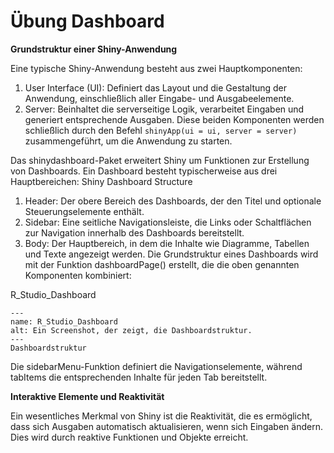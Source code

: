 # Übung Dashboard

**Grundstruktur einer Shiny-Anwendung**

Eine typische Shiny-Anwendung besteht aus zwei Hauptkomponenten: 
1.	User Interface (UI): Definiert das Layout und die Gestaltung der Anwendung, einschließlich aller Eingabe- und Ausgabeelemente.
2.	Server: Beinhaltet die serverseitige Logik, verarbeitet Eingaben und generiert entsprechende Ausgaben.
Diese beiden Komponenten werden schließlich durch den Befehl `shinyApp(ui = ui, server = server)` zusammengeführt, um die Anwendung zu starten.

Das shinydashboard-Paket erweitert Shiny um Funktionen zur Erstellung von Dashboards. Ein Dashboard besteht typischerweise aus drei Hauptbereichen: Shiny Dashboard Structure 
1.	Header: Der obere Bereich des Dashboards, der den Titel und optionale Steuerungselemente enthält.
2.	Sidebar: Eine seitliche Navigationsleiste, die Links oder Schaltflächen zur Navigation innerhalb des Dashboards bereitstellt.
3.	Body: Der Hauptbereich, in dem die Inhalte wie Diagramme, Tabellen und Texte angezeigt werden.
Die Grundstruktur eines Dashboards wird mit der Funktion dashboardPage() erstellt, die die oben genannten Komponenten kombiniert:

R_Studio_Dashboard

```{figure} _images/R_Studio_Dashboard.png
---
name: R_Studio_Dashboard
alt: Ein Screenshot, der zeigt, die Dashboardstruktur. 
---
Dashboardstruktur
```

Die sidebarMenu-Funktion definiert die Navigationselemente, während tabItems die entsprechenden Inhalte für jeden Tab bereitstellt.

**Interaktive Elemente und Reaktivität**

Ein wesentliches Merkmal von Shiny ist die Reaktivität, die es ermöglicht, dass sich Ausgaben automatisch aktualisieren, wenn sich Eingaben ändern. Dies wird durch reaktive Funktionen und Objekte erreicht.


